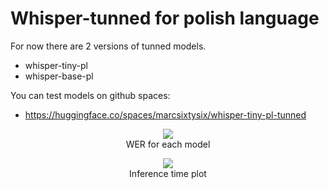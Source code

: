 # Whisper-tunned for polish language
For now there are 2 versions of tunned models.
- whisper-tiny-pl
- whisper-base-pl

You can test models on github spaces:
- https://huggingface.co/spaces/marcsixtysix/whisper-tiny-pl-tunned

<p align="center">
  <img src="https://github.com/user-attachments/assets/e55fe300-e35e-491a-87f3-a17c56e43b76" />
  <br />
  WER for each model
</p>

<p align="center">
  <img src="https://github.com/user-attachments/assets/e336aa31-4078-425f-8237-8cfc634ff240" />
  <br />
  Inference time plot
</p>
